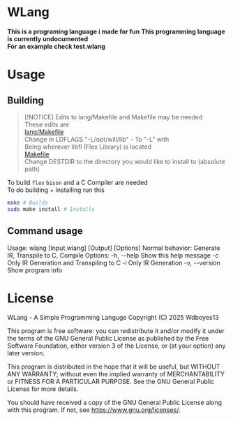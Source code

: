 # WLang
__This is a programing language i made for fun__
__This programming language is currently undocumented__  
__For an example check test.wlang__

# Usage
## Building
>[!NOTICE]
> Edits to lang/Makefile and Makefile may be needed  
> These edits are  
> [lang/Makefile](/lang/Makefile)  
>   Change in LDFLAGS "-L/opt/will/lib" - To "-L<libpath>" with <libpath>  
>   Being wherever libfl (Flex Library) is located  
> [Makefile](/Makefile)  
>   Change DESTDIR to the directory you would like to install to (absolute path)   
   
To build `flex` `bison` and a C Compiler are needed  
To do building + installing run this   
```sh
make # Builds
sudo make install # Installs
```  

## Command usage  
Usage: wlang \[Input.wlang\] \[Output\] \[Options\]
Normal behavior: Generate IR, Transpile to C, Compile
Options:
  -h, --help     Show this help message
  -c             Only IR Generation and Transpiling to C
  -i             Only IR Generation
  -v, --version  Show program info

# License
WLang - A Simple Programming Languge
Copyright (C) 2025  Wdboyes13

This program is free software: you can redistribute it and/or modify
it under the terms of the GNU General Public License as published by
the Free Software Foundation, either version 3 of the License, or
(at your option) any later version.

This program is distributed in the hope that it will be useful,
but WITHOUT ANY WARRANTY; without even the implied warranty of
MERCHANTABILITY or FITNESS FOR A PARTICULAR PURPOSE.  See the
GNU General Public License for more details.

You should have received a copy of the GNU General Public License
along with this program.  If not, see <https://www.gnu.org/licenses/>.